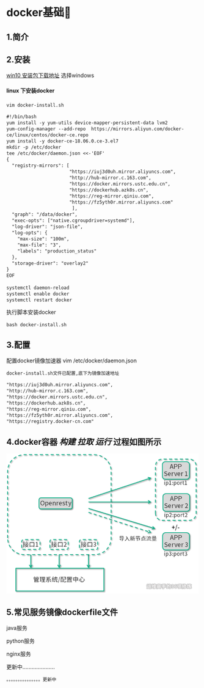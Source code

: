 # docker基础🎉

## 1.简介

## 2.安装

[win10 安装包下载地址](https://www.docker.com/get-started) 选择windows

#### linux 下安装docker

`vim docker-install.sh`

```text
#!/bin/bash
yum install -y yum-utils device-mapper-persistent-data lvm2
yum-config-manager --add-repo  https://mirrors.aliyun.com/docker-ce/linux/centos/docker-ce.repo
yum install -y docker-ce-18.06.0.ce-3.el7 
mkdir -p /etc/docker
tee /etc/docker/daemon.json <<-'EOF'
{
  "registry-mirrors": [
                       "https://iuj3d0uh.mirror.aliyuncs.com",
                       "http://hub-mirror.c.163.com",
                       "https://docker.mirrors.ustc.edu.cn",
                       "https://dockerhub.azk8s.cn",
                       "https://reg-mirror.qiniu.com",
                       "https://fz5yth0r.mirror.aliyuncs.com"
                        ],
  "graph": "/data/docker",
  "exec-opts": ["native.cgroupdriver=systemd"],
  "log-driver": "json-file",
  "log-opts": {
    "max-size": "100m",
    "max-file": "3",
    "labels": "production_status"
  },
  "storage-driver": "overlay2"
}
EOF

systemctl daemon-reload
systemctl enable docker
systemctl restart docker
```

执行脚本安装docker

`bash docker-install.sh`

## 3.配置

配置docker镜像加速器 vim /etc/docker/daemon.json

`docker-install.sh文件已配置,底下为镜像加速地址`

```text
"https://iuj3d0uh.mirror.aliyuncs.com",
"http://hub-mirror.c.163.com",
"https://docker.mirrors.ustc.edu.cn",
"https://dockerhub.azk8s.cn",
"https://reg-mirror.qiniu.com",
"https://fz5yth0r.mirror.aliyuncs.com",
"https://registry.docker-cn.com"
```

## 4.docker容器   _构建_   _**拉取**_   _运行_   过程如图所示

![](../../.gitbook/assets/image%20%285%29.png)

## 5.常见服务镜像dockerfile文件

java服务

python服务

nginx服务

更新中.....................

```text
。。。。。。。。。。。。。。。更新中
```

